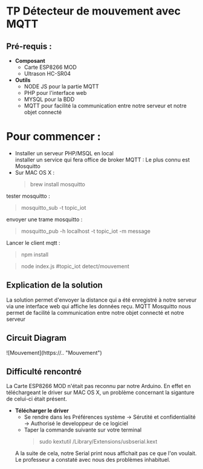 <!DOCTYPE html>
<html>

<head>
  <meta charset="utf-8">
  <meta name="viewport" content="width=device-width, initial-scale=1.0">
  <link rel="stylesheet" href="https://stackedit.io/style.css" />
</head>

<body class="stackedit">
  <div class="stackedit__html"><h1 id="mqtt-tp">TP Détecteur de mouvement avec MQTT</h1>
<h2 id="pré-requis-">Pré-requis :</h2>
<ul>
<li><strong>Composant</strong>
<ul>
<li>Carte ESP8266 MOD</li>
<li>Ultrason HC-SR04</li>
</ul>
</li>
<li><strong>Outils</strong>
<ul>
<li>NODE JS pour la partie MQTT</li>
<li>PHP pour l'interface web</li>
<li>MYSQL pour la BDD</li>
<li>MQTT pour facilité la communication entre notre serveur et notre objet connecté </li>
</ul>
</li>
</ul>
<h1 id="commencer">Pour commencer : </h1>
<ul>
<li>Installer un serveur PHP/MSQL en local<br>
installer un service qui fera office de broker MQTT : Le plus connu est Mosquitto</li>
<li>Sur MAC OS X :
<blockquote>
<p>brew install mosquitto</p>
</blockquote>
</li>
</ul>
<p>tester mosquitto :</p>
<blockquote>
<p>mosquitto_sub -t topic_iot</p>
</blockquote>
<p>envoyer une trame mosquitto :</p>
<blockquote>
<p>mosquitto_pub -h localhost -t topic_iot -m message</p>
</blockquote>
<p>Lancer le client mqtt :</p>
<blockquote>
<p>npm install</p>
</blockquote>
<blockquote>
<p>node index.js #topic_iot detect/mouvement</p>
</blockquote>

<h2 id="Explication">Explication de la solution</h2>
<p>La solution permet d'envoyer la distance qui a été enregistré à notre serveur via une interface web qui affiche les données reçu. MQTT Mosquitto nous permet de facilité la communication entre notre objet connecté et notre serveur </p>

<h2 id=difficulté>Circuit Diagram</h2> 
![Mouvement](https://.. "Mouvement")

<h2 id=difficulté>Difficulté rencontré</h2>
<p>La Carte ESP8266 MOD n'était pas reconnu par notre Arduino. En effet en téléchargeant le driver sur MAC OS X, un problème concernant la siganture de celui-ci était présent.

<ul>
<li><strong>Télécharger le driver</strong>
<ul>
<li>Se rendre dans les Préférences système -> Sérutité et confidentialité -> Authorisé le developpeur de ce logiciel</li>
<li>Taper la commande suivante sur votre terminal
<blockquote>
<p>sudo kextutil /Library/Extensions/usbserial.kext</p>
</blockquote> </li>
</ul>
</li>
<p>A la suite de cela, notre Serial print nous affichait pas ce que l'on voulait. Le professeur a constaté avec nous des problèmes inhabituel.
</body>

</html>
